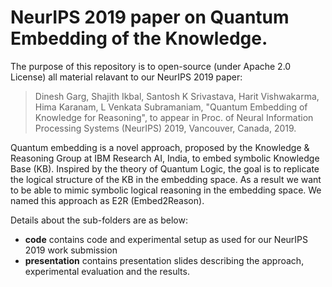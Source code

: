 # NeurIPS 2019 paper on Quantum Embedding of the Knowledge.

The purpose of this repository is to open-source (under Apache 2.0 License) all material relavant to our NeurIPS 2019 paper:
> Dinesh Garg, Shajith Ikbal, Santosh K Srivastava, Harit Vishwakarma, Hima Karanam, L Venkata Subramaniam, "Quantum Embedding of Knowledge for Reasoning", to appear in Proc. of Neural Information Processing Systems (NeurIPS) 2019, Vancouver, Canada, 2019.

Quantum embedding is a novel approach, proposed by the Knowledge & Reasoning Group at IBM Research AI, India, to embed symbolic Knowledge Base (KB). Inspired by the theory of Quantum Logic, the goal is to replicate the logical structure of the KB in the embedding space. As a result we want to be able to mimic symbolic logical reasoning in the embedding space. We named this approach as E2R (Embed2Reason).


Details about the sub-folders are as below:
  * **code** contains code and experimental setup as used for our NeurIPS 2019 work submission
  * **presentation** contains presentation slides describing the approach, experimental evaluation and the results.
